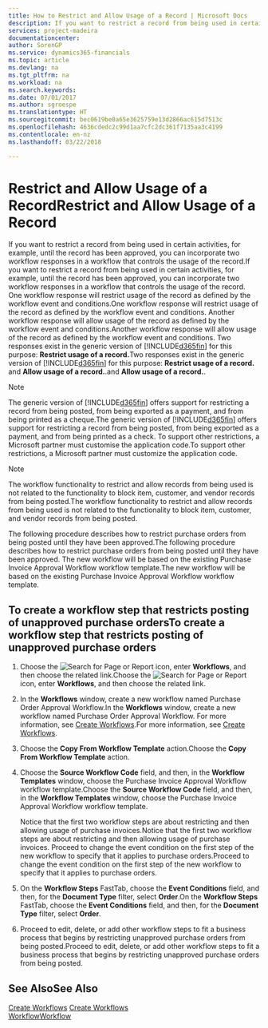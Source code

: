 ```yaml
---
title: How to Restrict and Allow Usage of a Record | Microsoft Docs
description: If you want to restrict a record from being used in certain activities, for example, until the record has been approved, you can incorporate two workflow responses in a workflow that controls the usage of the record.
services: project-madeira
documentationcenter: 
author: SorenGP
ms.service: dynamics365-financials
ms.topic: article
ms.devlang: na
ms.tgt_pltfrm: na
ms.workload: na
ms.search.keywords: 
ms.date: 07/01/2017
ms.author: sgroespe
ms.translationtype: HT
ms.sourcegitcommit: bec0619be0a65e3625759e13d2866ac615d7513c
ms.openlocfilehash: 4636cdedc2c99d1aa7cfc2dc361f7135aa3c4199
ms.contentlocale: en-nz
ms.lasthandoff: 03/22/2018

---
```

# <a name="restrict-and-allow-usage-of-a-record"></a><span data-ttu-id="873af-103">Restrict and Allow Usage of a Record</span><span class="sxs-lookup"><span data-stu-id="873af-103">Restrict and Allow Usage of a Record</span></span>
<span data-ttu-id="873af-104">If you want to restrict a record from being used in certain activities, for example, until the record has been approved, you can incorporate two workflow responses in a workflow that controls the usage of the record.</span><span class="sxs-lookup"><span data-stu-id="873af-104">If you want to restrict a record from being used in certain activities, for example, until the record has been approved, you can incorporate two workflow responses in a workflow that controls the usage of the record.</span></span> <span data-ttu-id="873af-105">One workflow response will restrict usage of the record as defined by the workflow event and conditions.</span><span class="sxs-lookup"><span data-stu-id="873af-105">One workflow response will restrict usage of the record as defined by the workflow event and conditions.</span></span> <span data-ttu-id="873af-106">Another workflow response will allow usage of the record as defined by the workflow event and conditions.</span><span class="sxs-lookup"><span data-stu-id="873af-106">Another workflow response will allow usage of the record as defined by the workflow event and conditions.</span></span> <span data-ttu-id="873af-107">Two responses exist in the generic version of [!INCLUDE[d365fin](includes/d365fin_md.md)] for this purpose: **Restrict usage of a record.**</span><span class="sxs-lookup"><span data-stu-id="873af-107">Two responses exist in the generic version of [!INCLUDE[d365fin](includes/d365fin_md.md)] for this purpose: **Restrict usage of a record.**</span></span> <span data-ttu-id="873af-108">and **Allow usage of a record.**.</span><span class="sxs-lookup"><span data-stu-id="873af-108">and **Allow usage of a record.**.</span></span>

> [!NOTE]  
>  <span data-ttu-id="873af-109">The generic version of [!INCLUDE[d365fin](includes/d365fin_md.md)] offers support for restricting a record from being posted, from being exported as a payment, and from being printed as a cheque.</span><span class="sxs-lookup"><span data-stu-id="873af-109">The generic version of [!INCLUDE[d365fin](includes/d365fin_md.md)] offers support for restricting a record from being posted, from being exported as a payment, and from being printed as a check.</span></span> <span data-ttu-id="873af-110">To support other restrictions, a Microsoft partner must customise the application code.</span><span class="sxs-lookup"><span data-stu-id="873af-110">To support other restrictions, a Microsoft partner must customize the application code.</span></span>  

> [!NOTE]  
>  <span data-ttu-id="873af-111">The workflow functionality to restrict and allow records from being used is not related to the functionality to block item, customer, and vendor records from being posted.</span><span class="sxs-lookup"><span data-stu-id="873af-111">The workflow functionality to restrict and allow records from being used is not related to the functionality to block item, customer, and vendor records from being posted.</span></span>

<span data-ttu-id="873af-112">The following procedure describes how to restrict purchase orders from being posted until they have been approved.</span><span class="sxs-lookup"><span data-stu-id="873af-112">The following procedure describes how to restrict purchase orders from being posted until they have been approved.</span></span> <span data-ttu-id="873af-113">The new workflow will be based on the existing Purchase Invoice Approval Workflow workflow template.</span><span class="sxs-lookup"><span data-stu-id="873af-113">The new workflow will be based on the existing Purchase Invoice Approval Workflow workflow template.</span></span>  

## <a name="to-create-a-workflow-step-that-restricts-posting-of-unapproved-purchase-orders"></a><span data-ttu-id="873af-114">To create a workflow step that restricts posting of unapproved purchase orders</span><span class="sxs-lookup"><span data-stu-id="873af-114">To create a workflow step that restricts posting of unapproved purchase orders</span></span>  
1. <span data-ttu-id="873af-115">Choose the ![Search for Page or Report](media/ui-search/search_small.png "Search for Page or Report icon") icon, enter **Workflows**, and then choose the related link.</span><span class="sxs-lookup"><span data-stu-id="873af-115">Choose the ![Search for Page or Report](media/ui-search/search_small.png "Search for Page or Report icon") icon, enter **Workflows**, and then choose the related link.</span></span>  
2. <span data-ttu-id="873af-116">In the **Workflows** window, create a new workflow named Purchase Order Approval Workflow.</span><span class="sxs-lookup"><span data-stu-id="873af-116">In the **Workflows** window, create a new workflow named Purchase Order Approval Workflow.</span></span> <span data-ttu-id="873af-117">For more information, see [Create Workflows](across-how-to-create-workflows.md).</span><span class="sxs-lookup"><span data-stu-id="873af-117">For more information, see [Create Workflows](across-how-to-create-workflows.md).</span></span>  
3. <span data-ttu-id="873af-118">Choose the **Copy From Workflow Template** action.</span><span class="sxs-lookup"><span data-stu-id="873af-118">Choose the **Copy From Workflow Template** action.</span></span>  
4. <span data-ttu-id="873af-119">Choose the **Source Workflow Code** field, and then, in the **Workflow Templates** window, choose the Purchase Invoice Approval Workflow workflow template.</span><span class="sxs-lookup"><span data-stu-id="873af-119">Choose the **Source Workflow Code** field, and then, in the **Workflow Templates** window, choose the Purchase Invoice Approval Workflow workflow template.</span></span>  

     <span data-ttu-id="873af-120">Notice that the first two workflow steps are about restricting and then allowing usage of purchase invoices.</span><span class="sxs-lookup"><span data-stu-id="873af-120">Notice that the first two workflow steps are about restricting and then allowing usage of purchase invoices.</span></span> <span data-ttu-id="873af-121">Proceed to change the event condition on the first step of the new workflow to specify that it applies to purchase orders.</span><span class="sxs-lookup"><span data-stu-id="873af-121">Proceed to change the event condition on the first step of the new workflow to specify that it applies to purchase orders.</span></span>  
5. <span data-ttu-id="873af-122">On the **Workflow Steps** FastTab, choose the **Event Conditions** field, and then, for the **Document Type** filter, select **Order**.</span><span class="sxs-lookup"><span data-stu-id="873af-122">On the **Workflow Steps** FastTab, choose the **Event Conditions** field, and then, for the **Document Type** filter, select **Order**.</span></span>  
6. <span data-ttu-id="873af-123">Proceed to edit, delete, or add other workflow steps to fit a business process that begins by restricting unapproved purchase orders from being posted.</span><span class="sxs-lookup"><span data-stu-id="873af-123">Proceed to edit, delete, or add other workflow steps to fit a business process that begins by restricting unapproved purchase orders from being posted.</span></span>  

## <a name="see-also"></a><span data-ttu-id="873af-124">See Also</span><span class="sxs-lookup"><span data-stu-id="873af-124">See Also</span></span>  
<span data-ttu-id="873af-125">[Create Workflows](across-how-to-create-workflows.md) </span><span class="sxs-lookup"><span data-stu-id="873af-125">[Create Workflows](across-how-to-create-workflows.md) </span></span>  
[<span data-ttu-id="873af-126">Workflow</span><span class="sxs-lookup"><span data-stu-id="873af-126">Workflow</span></span>](across-workflow.md)   

